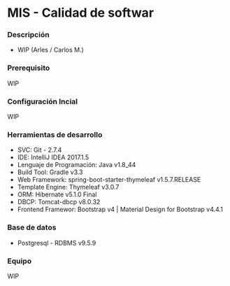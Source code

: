 # MIS - Calidad de softwar #



### Descripción ###

* WIP (Arles  / Carlos M.)

### Prerequisito ###
WIP


### Configuración Incial ###

WIP


### Herramientas de desarrollo ###

* SVC: Git - 2.7.4
* IDE: IntelliJ IDEA 2017.1.5
* Lenguaje de Programación: Java v1.8_44
* Build Tool: Gradle v3.3
* Web Framework: spring-boot-starter-thymeleaf v1.5.7.RELEASE
* Template Engine: Thymeleaf v3.0.7
* ORM: Hibernate v5.1.0 Final
* DBCP: Tomcat-dbcp v8.0.32
* Frontend Framewor: Bootstrap v4 | Material Design for Bootstrap v4.4.1

### Base de datos ###
* Postgresql - RDBMS v9.5.9

### Equipo ###

WIP

